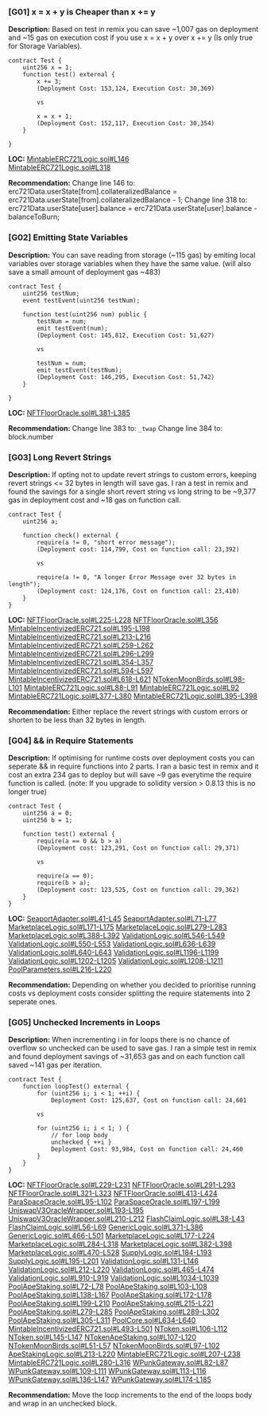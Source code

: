 ### [G01] x = x + y is Cheaper than x += y

**Description:**
Based on test in remix you can save ~1,007 gas on deployment and ~15 gas on execution cost if you use x = x + y over x += y (Is only true for Storage Variables).

```
contract Test {
	uint256 x = 1;
	function test() external {
		x += 3; 
		(Deployment Cost: 153,124, Execution Cost: 30,369)
		
		vs
		
		x = x + 1;
		(Deployment Cost: 152,117, Execution Cost: 30,354)
	}

}
```

**LOC:**
[MintableERC721Logic.sol#L146](https://github.com/code-423n4/2022-11-paraspace/blob/c6820a279c64a299a783955749fdc977de8f0449/paraspace-core/contracts/protocol/tokenization/libraries/MintableERC721Logic.sol#L146)  
[MintableERC721Logic.sol#L318](https://github.com/code-423n4/2022-11-paraspace/blob/c6820a279c64a299a783955749fdc977de8f0449/paraspace-core/contracts/protocol/tokenization/libraries/MintableERC721Logic.sol#L318) 

**Recommendation:**
Change line 146 to: erc721Data.userState[from].collateralizedBalance = erc721Data.userState[from].collateralizedBalance - 1;
Change line 318 to: erc721Data.userState[user].balance = erc721Data.userState[user].balance - balanceToBurn;


### [G02] Emitting State Variables

**Description:** You can save reading from storage (~115 gas) by emiting local variables over storage variables when they have the same value. (will also save a small amount of deployment gas ~483) 

```
contract Test {
	uint256 testNum;
	event testEvent(uint256 testNum);

	function test(uint256 num) public {
		testNum = num;
		emit testEvent(num);
		(Deployment Cost: 145,812, Execution Cost: 51,627)
		
		vs
		
		testNum = num;
		emit testEvent(testNum);
		(Deployment Cost: 146,295, Execution Cost: 51,742)
	}

}
```

**LOC:** 
[NFTFloorOracle.sol#L381-L385](https://github.com/code-423n4/2022-11-paraspace/blob/c6820a279c64a299a783955749fdc977de8f0449/paraspace-core/contracts/misc/NFTFloorOracle.sol#L381-L385) 

**Recommendation:** 
Change line 383 to: `_twap`
Change line 384 to: block.number


### [G03] Long Revert Strings 

**Description:** 
If opting not to update revert strings to custom errors, keeping revert strings <= 32 bytes in length will save gas. I ran a test in remix and found the savings for a single short revert string vs long string to be ~9,377 gas in deployment cost and ~18 gas on function call. 

``` 
contract Test { 
	uint256 a; 
	
	function check() external { 
		require(a != 0, "short error message"); 
		(Deployment cost: 114,799, Cost on function call: 23,392) 
		
		vs 
		
		require(a != 0, "A longer Error Message over 32 bytes in length"); 
		(Deployment cost: 124,176, Cost on function call: 23,410) 
	} 
} 
```

**LOC:** 
[NFTFloorOracle.sol#L225-L228](https://github.com/code-423n4/2022-11-paraspace/blob/c6820a279c64a299a783955749fdc977de8f0449/paraspace-core/contracts/misc/NFTFloorOracle.sol#L225-L228) 
[NFTFloorOracle.sol#L356](https://github.com/code-423n4/2022-11-paraspace/blob/c6820a279c64a299a783955749fdc977de8f0449/paraspace-core/contracts/misc/NFTFloorOracle.sol#L356) 
[MintableIncentivizedERC721.sol#L195-L198](https://github.com/code-423n4/2022-11-paraspace/blob/c6820a279c64a299a783955749fdc977de8f0449/paraspace-core/contracts/protocol/tokenization/base/MintableIncentivizedERC721.sol#L195-L198) 
[MintableIncentivizedERC721.sol#L213-L216](https://github.com/code-423n4/2022-11-paraspace/blob/c6820a279c64a299a783955749fdc977de8f0449/paraspace-core/contracts/protocol/tokenization/base/MintableIncentivizedERC721.sol#L213-L216) 
[MintableIncentivizedERC721.sol#L259-L262](https://github.com/code-423n4/2022-11-paraspace/blob/c6820a279c64a299a783955749fdc977de8f0449/paraspace-core/contracts/protocol/tokenization/base/MintableIncentivizedERC721.sol#L259-L262) 
[MintableIncentivizedERC721.sol#L296-L299](https://github.com/code-423n4/2022-11-paraspace/blob/c6820a279c64a299a783955749fdc977de8f0449/paraspace-core/contracts/protocol/tokenization/base/MintableIncentivizedERC721.sol#L296-L299) 
[MintableIncentivizedERC721.sol#L354-L357](https://github.com/code-423n4/2022-11-paraspace/blob/c6820a279c64a299a783955749fdc977de8f0449/paraspace-core/contracts/protocol/tokenization/base/MintableIncentivizedERC721.sol#L354-L357) 
[MintableIncentivizedERC721.sol#L594-L597](https://github.com/code-423n4/2022-11-paraspace/blob/c6820a279c64a299a783955749fdc977de8f0449/paraspace-core/contracts/protocol/tokenization/base/MintableIncentivizedERC721.sol#L594-L597) 
[MintableIncentivizedERC721.sol#L618-L621](https://github.com/code-423n4/2022-11-paraspace/blob/c6820a279c64a299a783955749fdc977de8f0449/paraspace-core/contracts/protocol/tokenization/base/MintableIncentivizedERC721.sol#L618-L621) 
[NTokenMoonBirds.sol#L98-L101](https://github.com/code-423n4/2022-11-paraspace/blob/c6820a279c64a299a783955749fdc977de8f0449/paraspace-core/contracts/protocol/tokenization/NTokenMoonBirds.sol#L98-L101) 
[MintableERC721Logic.sol#L88-L91](https://github.com/code-423n4/2022-11-paraspace/blob/c6820a279c64a299a783955749fdc977de8f0449/paraspace-core/contracts/protocol/tokenization/libraries/MintableERC721Logic.sol#L88-L91) 
[MintableERC721Logic.sol#L92](https://github.com/code-423n4/2022-11-paraspace/blob/c6820a279c64a299a783955749fdc977de8f0449/paraspace-core/contracts/protocol/tokenization/libraries/MintableERC721Logic.sol#L92) 
[MintableERC721Logic.sol#L377-L380](https://github.com/code-423n4/2022-11-paraspace/blob/c6820a279c64a299a783955749fdc977de8f0449/paraspace-core/contracts/protocol/tokenization/libraries/MintableERC721Logic.sol#L377-L380) 
[MintableERC721Logic.sol#L395-L398](https://github.com/code-423n4/2022-11-paraspace/blob/c6820a279c64a299a783955749fdc977de8f0449/paraspace-core/contracts/protocol/tokenization/libraries/MintableERC721Logic.sol#L395-L398) 

**Recommendation:** 
Either replace the revert strings with custom errors or shorten to be less than 32 bytes in length.

### [G04] && in Require Statements 

**Description:**
If optimising for runtime costs over deployment costs you can seperate && in require functions into 2 parts. I ran a basic test in remix and it cost an extra 234 gas to deploy but will save ~9 gas everytime the require function is called. (note: If you upgrade to solidity version > 0.8.13 this is no longer true) 

``` solidity 
contract Test { 
	uint256 a = 0; 
	uint256 b = 1; 
	
	function test() external { 
		require(a == 0 && b > a) 
		(Deployment cost: 123,291, Cost on function call: 29,371) 
		
		vs 
		
		require(a == 0); 
		require(b > a); 
		(Deployment cost: 123,525, Cost on function call: 29,362) 
	} 
} 
```

**LOC:** 
[SeaportAdapter.sol#L41-L45](https://github.com/code-423n4/2022-11-paraspace/blob/c6820a279c64a299a783955749fdc977de8f0449/paraspace-core/contracts/misc/marketplaces/SeaportAdapter.sol#L41-L45) 
[SeaportAdapter.sol#L71-L77](https://github.com/code-423n4/2022-11-paraspace/blob/c6820a279c64a299a783955749fdc977de8f0449/paraspace-core/contracts/misc/marketplaces/SeaportAdapter.sol#L71-L77) 
[MarketplaceLogic.sol#L171-L175](https://github.com/code-423n4/2022-11-paraspace/blob/c6820a279c64a299a783955749fdc977de8f0449/paraspace-core/contracts/protocol/libraries/logic/MarketplaceLogic.sol#L171-L175) 
[MarketplaceLogic.sol#L279-L283](https://github.com/code-423n4/2022-11-paraspace/blob/c6820a279c64a299a783955749fdc977de8f0449/paraspace-core/contracts/protocol/libraries/logic/MarketplaceLogic.sol#L279-L283) 
[MarketplaceLogic.sol#L388-L392](https://github.com/code-423n4/2022-11-paraspace/blob/c6820a279c64a299a783955749fdc977de8f0449/paraspace-core/contracts/protocol/libraries/logic/MarketplaceLogic.sol#L388-L392) 
[ValidationLogic.sol#L546-L549](https://github.com/code-423n4/2022-11-paraspace/blob/c6820a279c64a299a783955749fdc977de8f0449/paraspace-core/contracts/protocol/libraries/logic/ValidationLogic.sol#L546-L549) 
[ValidationLogic.sol#L550-L553](https://github.com/code-423n4/2022-11-paraspace/blob/c6820a279c64a299a783955749fdc977de8f0449/paraspace-core/contracts/protocol/libraries/logic/ValidationLogic.sol#L550-L553) 
[ValidationLogic.sol#L636-L639](https://github.com/code-423n4/2022-11-paraspace/blob/c6820a279c64a299a783955749fdc977de8f0449/paraspace-core/contracts/protocol/libraries/logic/ValidationLogic.sol#L636-L639) 
[ValidationLogic.sol#L640-L643](https://github.com/code-423n4/2022-11-paraspace/blob/c6820a279c64a299a783955749fdc977de8f0449/paraspace-core/contracts/protocol/libraries/logic/ValidationLogic.sol#L640-L643) 
[ValidationLogic.sol#L1196-L1199](https://github.com/code-423n4/2022-11-paraspace/blob/c6820a279c64a299a783955749fdc977de8f0449/paraspace-core/contracts/protocol/libraries/logic/ValidationLogic.sol#L1196-L1199) 
[ValidationLogic.sol#L1202-L1205](https://github.com/code-423n4/2022-11-paraspace/blob/c6820a279c64a299a783955749fdc977de8f0449/paraspace-core/contracts/protocol/libraries/logic/ValidationLogic.sol#L1202-L1205) 
[ValidationLogic.sol#L1208-L1211](https://github.com/code-423n4/2022-11-paraspace/blob/c6820a279c64a299a783955749fdc977de8f0449/paraspace-core/contracts/protocol/libraries/logic/ValidationLogic.sol#L1208-L1211) 
[PoolParameters.sol#L216-L220](https://github.com/code-423n4/2022-11-paraspace/blob/c6820a279c64a299a783955749fdc977de8f0449/paraspace-core/contracts/protocol/pool/PoolParameters.sol#L216-L220) 

**Recommendation:** 
Depending on whether you decided to prioritise running costs vs deployment costs consider splitting the require statements into 2 seperate ones.


### [G05] Unchecked Increments in Loops 

**Description:**
When incrementing i in for loops there is no chance of overflow so unchecked can be used to save gas. I ran a simple test in remix and found deployment savings of ~31,653 gas and on each function call saved ~141 gas per iteration. 

``` 
contract Test { 
	function loopTest() external { 
		for (uint256 i; i < 1; ++i) { 
			Deployment Cost: 125,637, Cost on function call: 24,601 
			
		vs 
			
		for (uint256 i; i < 1; ) { 
			// for loop body 
			unchecked { ++i } 
			Deployment Cost: 93,984, Cost on function call: 24,460 
		} 
	} 
} 
```

**LOC:**
[NFTFloorOracle.sol#L229-L231](https://github.com/code-423n4/2022-11-paraspace/blob/c6820a279c64a299a783955749fdc977de8f0449/paraspace-core/contracts/misc/NFTFloorOracle.sol#L229-L231) 
[NFTFloorOracle.sol#L291-L293](https://github.com/code-423n4/2022-11-paraspace/blob/c6820a279c64a299a783955749fdc977de8f0449/paraspace-core/contracts/misc/NFTFloorOracle.sol#L291-L293) 
[NFTFloorOracle.sol#L321-L323](https://github.com/code-423n4/2022-11-paraspace/blob/c6820a279c64a299a783955749fdc977de8f0449/paraspace-core/contracts/misc/NFTFloorOracle.sol#L321-L323) 
[NFTFloorOracle.sol#L413-L424](https://github.com/code-423n4/2022-11-paraspace/blob/c6820a279c64a299a783955749fdc977de8f0449/paraspace-core/contracts/misc/NFTFloorOracle.sol#L413-L424) 
[ParaSpaceOracle.sol#L95-L102](https://github.com/code-423n4/2022-11-paraspace/blob/c6820a279c64a299a783955749fdc977de8f0449/paraspace-core/contracts/misc/ParaSpaceOracle.sol#L95-L102) 
[ParaSpaceOracle.sol#L197-L199](https://github.com/code-423n4/2022-11-paraspace/blob/c6820a279c64a299a783955749fdc977de8f0449/paraspace-core/contracts/misc/ParaSpaceOracle.sol#L197-L199) 
[UniswapV3OracleWrapper.sol#L193-L195](https://github.com/code-423n4/2022-11-paraspace/blob/c6820a279c64a299a783955749fdc977de8f0449/paraspace-core/contracts/misc/UniswapV3OracleWrapper.sol#L193-L195) 
[UniswapV3OracleWrapper.sol#L210-L212](https://github.com/code-423n4/2022-11-paraspace/blob/c6820a279c64a299a783955749fdc977de8f0449/paraspace-core/contracts/misc/UniswapV3OracleWrapper.sol#L210-L212) 
[FlashClaimLogic.sol#L38-L43](https://github.com/code-423n4/2022-11-paraspace/blob/c6820a279c64a299a783955749fdc977de8f0449/paraspace-core/contracts/protocol/libraries/logic/FlashClaimLogic.sol#L38-L43) 
[FlashClaimLogic.sol#L56-L69](https://github.com/code-423n4/2022-11-paraspace/blob/c6820a279c64a299a783955749fdc977de8f0449/paraspace-core/contracts/protocol/libraries/logic/FlashClaimLogic.sol#L56-L69) 
[GenericLogic.sol#L371-L386](https://github.com/code-423n4/2022-11-paraspace/blob/c6820a279c64a299a783955749fdc977de8f0449/paraspace-core/contracts/protocol/libraries/logic/GenericLogic.sol#L371-L386) 
[GenericLogic.sol#L466-L501](https://github.com/code-423n4/2022-11-paraspace/blob/c6820a279c64a299a783955749fdc977de8f0449/paraspace-core/contracts/protocol/libraries/logic/GenericLogic.sol#L466-L501) 
[MarketplaceLogic.sol#L177-L224](https://github.com/code-423n4/2022-11-paraspace/blob/c6820a279c64a299a783955749fdc977de8f0449/paraspace-core/contracts/protocol/libraries/logic/MarketplaceLogic.sol#L177-L224) 
[MarketplaceLogic.sol#L284-L318](https://github.com/code-423n4/2022-11-paraspace/blob/c6820a279c64a299a783955749fdc977de8f0449/paraspace-core/contracts/protocol/libraries/logic/MarketplaceLogic.sol#L284-L318) 
[MarketplaceLogic.sol#L382-L398](https://github.com/code-423n4/2022-11-paraspace/blob/c6820a279c64a299a783955749fdc977de8f0449/paraspace-core/contracts/protocol/libraries/logic/MarketplaceLogic.sol#L382-L398) 
[MarketplaceLogic.sol#L470-L528](https://github.com/code-423n4/2022-11-paraspace/blob/c6820a279c64a299a783955749fdc977de8f0449/paraspace-core/contracts/protocol/libraries/logic/MarketplaceLogic.sol#L470-L528) 
[SupplyLogic.sol#L184-L193](https://github.com/code-423n4/2022-11-paraspace/blob/c6820a279c64a299a783955749fdc977de8f0449/paraspace-core/contracts/protocol/libraries/logic/SupplyLogic.sol#L184-L193) 
[SupplyLogic.sol#L195-L201](https://github.com/code-423n4/2022-11-paraspace/blob/c6820a279c64a299a783955749fdc977de8f0449/paraspace-core/contracts/protocol/libraries/logic/SupplyLogic.sol#L195-L201) 
[ValidationLogic.sol#L131-L146](https://github.com/code-423n4/2022-11-paraspace/blob/c6820a279c64a299a783955749fdc977de8f0449/paraspace-core/contracts/protocol/libraries/logic/ValidationLogic.sol#L131-L146) 
[ValidationLogic.sol#L212-L220](https://github.com/code-423n4/2022-11-paraspace/blob/c6820a279c64a299a783955749fdc977de8f0449/paraspace-core/contracts/protocol/libraries/logic/ValidationLogic.sol#L212-L220) 
[ValidationLogic.sol#L465-L474](https://github.com/code-423n4/2022-11-paraspace/blob/c6820a279c64a299a783955749fdc977de8f0449/paraspace-core/contracts/protocol/libraries/logic/ValidationLogic.sol#L465-L474) 
[ValidationLogic.sol#L910-L919](https://github.com/code-423n4/2022-11-paraspace/blob/c6820a279c64a299a783955749fdc977de8f0449/paraspace-core/contracts/protocol/libraries/logic/ValidationLogic.sol#L910-L919) 
[ValidationLogic.sol#L1034-L1039](https://github.com/code-423n4/2022-11-paraspace/blob/c6820a279c64a299a783955749fdc977de8f0449/paraspace-core/contracts/protocol/libraries/logic/ValidationLogic.sol#L1034-L1039) 
[PoolApeStaking.sol#L72-L78](https://github.com/code-423n4/2022-11-paraspace/blob/c6820a279c64a299a783955749fdc977de8f0449/paraspace-core/contracts/protocol/pool/PoolApeStaking.sol#L72-L78) 
[PoolApeStaking.sol#L103-L108](https://github.com/code-423n4/2022-11-paraspace/blob/c6820a279c64a299a783955749fdc977de8f0449/paraspace-core/contracts/protocol/pool/PoolApeStaking.sol#L103-L108) 
[PoolApeStaking.sol#L138-L167](https://github.com/code-423n4/2022-11-paraspace/blob/c6820a279c64a299a783955749fdc977de8f0449/paraspace-core/contracts/protocol/pool/PoolApeStaking.sol#L138-L167) 
[PoolApeStaking.sol#L172-L178](https://github.com/code-423n4/2022-11-paraspace/blob/c6820a279c64a299a783955749fdc977de8f0449/paraspace-core/contracts/protocol/pool/PoolApeStaking.sol#L172-L178) 
[PoolApeStaking.sol#L199-L210](https://github.com/code-423n4/2022-11-paraspace/blob/c6820a279c64a299a783955749fdc977de8f0449/paraspace-core/contracts/protocol/pool/PoolApeStaking.sol#L199-L210) 
[PoolApeStaking.sol#L215-L221](https://github.com/code-423n4/2022-11-paraspace/blob/c6820a279c64a299a783955749fdc977de8f0449/paraspace-core/contracts/protocol/pool/PoolApeStaking.sol#L215-L221) 
[PoolApeStaking.sol#L279-L285](https://github.com/code-423n4/2022-11-paraspace/blob/c6820a279c64a299a783955749fdc977de8f0449/paraspace-core/contracts/protocol/pool/PoolApeStaking.sol#L279-L285) 
[PoolApeStaking.sol#L289-L302](https://github.com/code-423n4/2022-11-paraspace/blob/c6820a279c64a299a783955749fdc977de8f0449/paraspace-core/contracts/protocol/pool/PoolApeStaking.sol#L289-L302) 
[PoolApeStaking.sol#L305-L311](https://github.com/code-423n4/2022-11-paraspace/blob/c6820a279c64a299a783955749fdc977de8f0449/paraspace-core/contracts/protocol/pool/PoolApeStaking.sol#L305-L311) 
[PoolCore.sol#L634-L640](https://github.com/code-423n4/2022-11-paraspace/blob/c6820a279c64a299a783955749fdc977de8f0449/paraspace-core/contracts/protocol/pool/PoolCore.sol#L634-L640) 
[MintableIncentivizedERC721.sol#L493-L501](https://github.com/code-423n4/2022-11-paraspace/blob/c6820a279c64a299a783955749fdc977de8f0449/paraspace-core/contracts/protocol/tokenization/base/MintableIncentivizedERC721.sol#L493-L501) 
[NToken.sol#L106-L112](https://github.com/code-423n4/2022-11-paraspace/blob/c6820a279c64a299a783955749fdc977de8f0449/paraspace-core/contracts/protocol/tokenization/NToken.sol#L106-L112) 
[NToken.sol#L145-L147](https://github.com/code-423n4/2022-11-paraspace/blob/c6820a279c64a299a783955749fdc977de8f0449/paraspace-core/contracts/protocol/tokenization/NToken.sol#L145-L147) 
[NTokenApeStaking.sol#L107-L120](https://github.com/code-423n4/2022-11-paraspace/blob/c6820a279c64a299a783955749fdc977de8f0449/paraspace-core/contracts/protocol/tokenization/NTokenApeStaking.sol#L107-L120) 
[NTokenMoonBirds.sol#L51-L57](https://github.com/code-423n4/2022-11-paraspace/blob/c6820a279c64a299a783955749fdc977de8f0449/paraspace-core/contracts/protocol/tokenization/NTokenMoonBirds.sol#L51-L57) 
[NTokenMoonBirds.sol#L97-L102](https://github.com/code-423n4/2022-11-paraspace/blob/c6820a279c64a299a783955749fdc977de8f0449/paraspace-core/contracts/protocol/tokenization/NTokenMoonBirds.sol#L97-L102) 
[ApeStakingLogic.sol#L213-L220](https://github.com/code-423n4/2022-11-paraspace/blob/c6820a279c64a299a783955749fdc977de8f0449/paraspace-core/contracts/protocol/tokenization/libraries/ApeStakingLogic.sol#L213-L220) 
[MintableERC721Logic.sol#L207-L238](https://github.com/code-423n4/2022-11-paraspace/blob/c6820a279c64a299a783955749fdc977de8f0449/paraspace-core/contracts/protocol/tokenization/libraries/MintableERC721Logic.sol#L207-L238) 
[MintableERC721Logic.sol#L280-L316](https://github.com/code-423n4/2022-11-paraspace/blob/c6820a279c64a299a783955749fdc977de8f0449/paraspace-core/contracts/protocol/tokenization/libraries/MintableERC721Logic.sol#L280-L316) 
[WPunkGateway.sol#L82-L87](https://github.com/code-423n4/2022-11-paraspace/blob/c6820a279c64a299a783955749fdc977de8f0449/paraspace-core/contracts/ui/WPunkGateway.sol#L82-L87) 
[WPunkGateway.sol#L109-L111](https://github.com/code-423n4/2022-11-paraspace/blob/c6820a279c64a299a783955749fdc977de8f0449/paraspace-core/contracts/ui/WPunkGateway.sol#L109-L111) 
[WPunkGateway.sol#L113-L116](https://github.com/code-423n4/2022-11-paraspace/blob/c6820a279c64a299a783955749fdc977de8f0449/paraspace-core/contracts/ui/WPunkGateway.sol#L113-L116) 
[WPunkGateway.sol#L136-L147](https://github.com/code-423n4/2022-11-paraspace/blob/c6820a279c64a299a783955749fdc977de8f0449/paraspace-core/contracts/ui/WPunkGateway.sol#L136-L147) 
[WPunkGateway.sol#L174-L185](https://github.com/code-423n4/2022-11-paraspace/blob/c6820a279c64a299a783955749fdc977de8f0449/paraspace-core/contracts/ui/WPunkGateway.sol#L174-L185) 

**Recommendation:** 
Move the loop increments to the end of the loops body and wrap in an unchecked block.